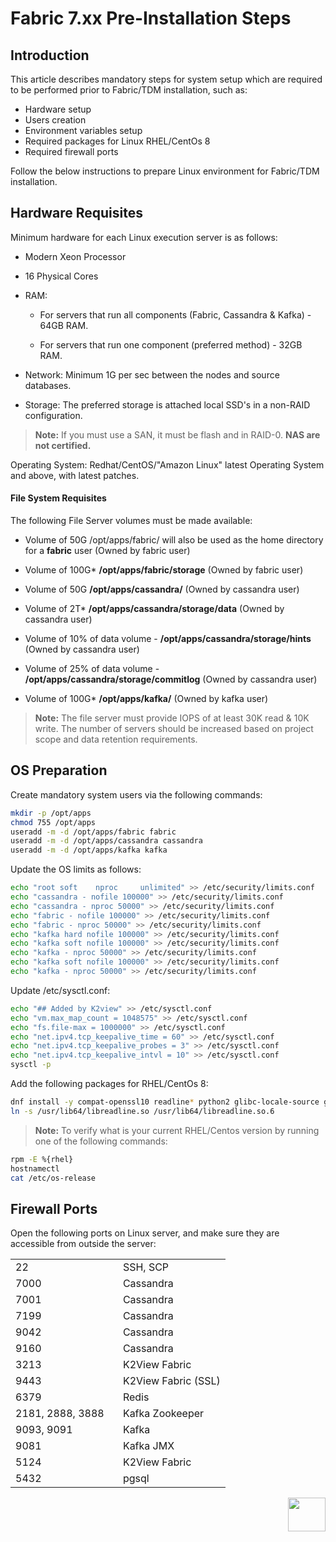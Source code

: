 # Fabric 7.xx Pre-Installation Steps

## Introduction 

This article describes mandatory steps for system setup which are required to be performed prior to Fabric/TDM installation, such as:

* Hardware setup
* Users creation
* Environment variables setup
* Required packages for Linux RHEL/CentOs 8
* Required firewall ports

Follow the below instructions to prepare Linux environment for Fabric/TDM installation.

## Hardware Requisites 

Minimum hardware for each Linux execution server is as follows:

-   Modern Xeon Processor

-   16 Physical Cores

-   RAM:

    -   For servers that run all components (Fabric, Cassandra & Kafka) - 64GB RAM.

    -   For servers that run one component (preferred method) - 32GB RAM.

-   Network: Minimum 1G per sec between the nodes and source databases.

-   Storage: The preferred storage is attached local SSD's in a non-RAID configuration.

> **Note:** If you must use a SAN, it must be flash and in RAID-0.
> **NAS are not certified.**

Operating System: Redhat/CentOS/"Amazon Linux" latest Operating System and above, with latest patches.

#### File System Requisites

The following File Server volumes must be made available:

-   Volume of 50G /opt/apps/fabric/ will also be used as the home directory for a **fabric** user (Owned by fabric user)

-   Volume of 100G\* **/opt/apps/fabric/storage** (Owned by fabric user)

-   Volume of 50G **/opt/apps/cassandra/** (Owned by cassandra user)

-   Volume of 2T\* **/opt/apps/cassandra/storage/data** (Owned by cassandra user)

-   Volume of 10% of data volume - **/opt/apps/cassandra/storage/hints** (Owned by cassandra user)

-   Volume of 25% of data volume - **/opt/apps/cassandra/storage/commitlog** (Owned by cassandra user)

-   Volume of 100G\* **/opt/apps/kafka/** (Owned by kafka user)

> **Note:** The file server must provide IOPS of at least 30K read & 10K write.
> The number of servers should be increased based on project scope and data retention requirements.

## OS Preparation

Create mandatory system users via the following commands:

~~~bash
mkdir -p /opt/apps
chmod 755 /opt/apps
useradd -m -d /opt/apps/fabric fabric
useradd -m -d /opt/apps/cassandra cassandra
useradd -m -d /opt/apps/kafka kafka
~~~



Update the OS limits as follows:

~~~bash
echo "root soft    nproc     unlimited" >> /etc/security/limits.conf
echo "cassandra - nofile 100000" >> /etc/security/limits.conf
echo "cassandra - nproc 50000" >> /etc/security/limits.conf
echo "fabric - nofile 100000" >> /etc/security/limits.conf
echo "fabric - nproc 50000" >> /etc/security/limits.conf
echo "kafka hard nofile 100000" >> /etc/security/limits.conf
echo "kafka soft nofile 100000" >> /etc/security/limits.conf
echo "kafka - nproc 50000" >> /etc/security/limits.conf
echo "kafka soft nofile 100000" >> /etc/security/limits.conf
echo "kafka - nproc 50000" >> /etc/security/limits.conf
~~~



Update /etc/sysctl.conf:

~~~bash
echo "## Added by K2view" >> /etc/sysctl.conf
echo "vm.max_map_count = 1048575" >> /etc/sysctl.conf
echo "fs.file-max = 1000000" >> /etc/sysctl.conf
echo "net.ipv4.tcp_keepalive_time = 60" >> /etc/sysctl.conf
echo "net.ipv4.tcp_keepalive_probes = 3" >> /etc/sysctl.conf
echo "net.ipv4.tcp_keepalive_intvl = 10" >> /etc/sysctl.conf
sysctl -p
~~~



Add the following packages for RHEL/CentOs 8:

~~~bash
dnf install -y compat-openssl10 readline* python2 glibc-locale-source glibc-langpack-en
ln -s /usr/lib64/libreadline.so /usr/lib64/libreadline.so.6
~~~

> **Note:** To verify what is your current  RHEL/Centos version by running one of the following commands:
~~~bash
rpm -E %{rhel}
hostnamectl
cat /etc/os-release
~~~

## Firewall Ports 

Open the following ports on Linux server, and make sure they are accessible from outside the server: 

<table style="border-collapse: collapse; width: 100%;">
<tbody>
<tr>
<td style="width: 50%; height: 18px;">22</td>
<td style="width: 50%; height: 18px;">SSH, SCP</td>
</tr>
<tr>
<td style="width: 50%; height: 18px;">7000</td>
<td style="width: 50%; height: 18px;">Cassandra</td>
</tr>
<tr>
<td style="width: 50%; height: 18px;">7001</td>
<td style="width: 50%; height: 18px;">Cassandra</td>
</tr>
<tr>
<td style="width: 50%; height: 18px;">7199</td>
<td style="width: 50%; height: 18px;">Cassandra</td>
</tr>
<tr>
<td style="width: 50%; height: 18px;">9042</td>
<td style="width: 50%; height: 18px;">Cassandra</td>
</tr>
<tr>
<td style="width: 50%; height: 18px;">9160</td>
<td style="width: 50%; height: 18px;">Cassandra</td>
</tr>
<tr>
<td style="width: 50%; height: 11px;">3213 </td>
<td style="width: 50%; height: 11px;">K2View Fabric</td>
</tr>
<tr>
<td style="width: 50%; height: 11px;">9443 </td>
<td style="width: 50%; height: 11px;">K2View Fabric (SSL)</td>
</tr>
<tr>
<td style="width: 50%; height: 18px;">6379</td>
<td style="width: 50%; height: 18px;">Redis</td>
</tr>
<tr>
<td style="width: 50%; height: 18px;">2181, 2888, 3888</td>
<td style="width: 50%; height: 18px;">Kafka Zookeeper</td>
</tr>
<tr>
<td style="width: 50%; height: 18px;">9093, 9091 </td>
<td style="width: 50%; height: 18px;">Kafka</td>
</tr>
<tr>
<td style="width: 50%; height: 18px;">9081</td>
<td style="width: 50%; height: 18px;">Kafka JMX</td>
</tr>
<tr>
<td style="width: 50%; height: 18px;">5124</td>
<td style="width: 50%; height: 18px;">K2View Fabric</td>
</tr>
<tr>
<td style="width: 50%; height: 18px;">5432</td>
<td style="width: 50%; height: 18px;">pgsql</td>
</tr>
</tbody>
</table>




[<img align="right" width="60" height="54" src="/articles/images/Next.png">](02_Fabric_6.xx_Setup_Single_node.md)  
